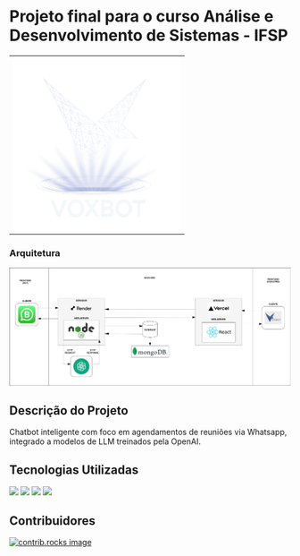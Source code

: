 # Projeto final para o curso Análise e Desenvolvimento de Sistemas - IFSP
<table align="center">
  <tr>
    <td align="center" style="border: none;">
      <img src="docs\VotboxLIGHT.png" width="300" height="310" alt="Voxbot Logo"/>
    </td>
  </tr>
</table>


### Arquitetura
<img src='docs\arquitetura-voxbot.jpg'/>

## Descrição do Projeto
<p>Chatbot inteligente com foco em agendamentos de reuniões via Whatsapp, integrado a modelos de LLM treinados pela OpenAI.</p>

## Tecnologias Utilizadas
<p>
<img src="https://skillicons.dev/icons?i=nodejs" width="48">
<img src="https://skillicons.dev/icons?i=mongodb" width="48">
<img src="https://skillicons.dev/icons?i=react" width="48">
<img src="https://img.icons8.com/?size=100&id=V88Foj5UpuPh&format=png&color=000000" width="48">
</p>

## Contribuidores
<a href="https://github.com/Luizfernando5212/voxBot/graphs/contributors">
  <img src="https://contrib.rocks/image?repo=Luizfernando5212/voxBot" alt="contrib.rocks image" />
</a>
